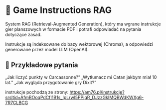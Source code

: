 # 🎲 Game Instructions RAG
System RAG (Retrieval-Augmented Generation), który ma wgrane instrukcje gier planszowych w formacie PDF i potrafi odpowiadać na pytania dotyczące zasad.

Instrukcje są indeksowane do bazy wektorowej (Chroma), a odpowiedzi generowane przez model LLM (OpenAI).

## 🚀 Przykładowe pytania
„Jak liczyć punkty w Carcassonne?”
„Wytłumacz mi Catan jakbym miał 10 lat.”
„Jak wygląda przygotowanie gry Dixit?”

instrukcje pochodzą ze strony:
https://am76.pl/instrukcje?srsltid=AfmBOoqPdCfI1B1s_IpLrwl5PPjqR_DJzzGkIMQBWdKWXg6-7R7CLBCG

